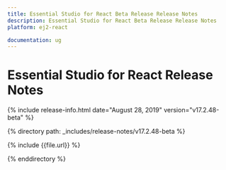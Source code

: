 ```yaml
---
title: Essential Studio for React Beta Release Release Notes  
description: Essential Studio for React Beta Release Release Notes  
platform: ej2-react

documentation: ug
---
```


# Essential Studio for  React  Release Notes  

{% include release-info.html date="August 28, 2019"   version="v17.2.48-beta"  %} 

{% directory path: _includes/release-notes/v17.2.48-beta %}

{% include {{file.url}} %}

{% enddirectory %}
